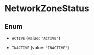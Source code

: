 

# NetworkZoneStatus

## Enum


* `ACTIVE` (value: `"ACTIVE"`)

* `INACTIVE` (value: `"INACTIVE"`)



